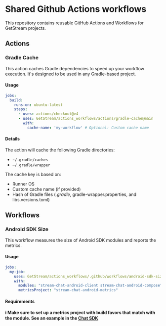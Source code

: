 # Shared Github Actions workflows

This repository contains reusable GitHub Actions and Workflows for GetStream projects.

## Actions

### Gradle Cache

This action caches Gradle dependencies to speed up your workflow execution. It's designed to be used in any Gradle-based project.

#### Usage

```yaml
jobs:
  build:
    runs-on: ubuntu-latest
    steps:
      - uses: actions/checkout@v4
      - uses: GetStream/actions_workflows/actions/gradle-cache@main
        with:
          cache-name: 'my-workflow' # Optional: Custom cache name
```

#### Details

The action will cache the following Gradle directories:
- `~/.gradle/caches`
- `~/.gradle/wrapper`

The cache key is based on:
- Runner OS
- Custom cache name (if provided)
- Hash of Gradle files (*.gradle*, gradle-wrapper.properties, and libs.versions.toml)

## Workflows

### Android SDK Size

This workflow measures the size of Android SDK modules and reports the metrics.

#### Usage

```yaml
jobs:
  my-job:
    uses: GetStream/actions_workflows/.github/workflows/android-sdk-size.yml@main
    with:
      modules: "stream-chat-android-client stream-chat-android-compose"
      metricsProject: "stream-chat-android-metrics"
```

#### Requirements

**ℹ️ Make sure to set up a metrics project with build favors that match with the module. See an example in the [Chat SDK](https://github.com/GetStream/stream-chat-android/blob/develop/metrics/stream-chat-android-metrics/build.gradle.kts)**
